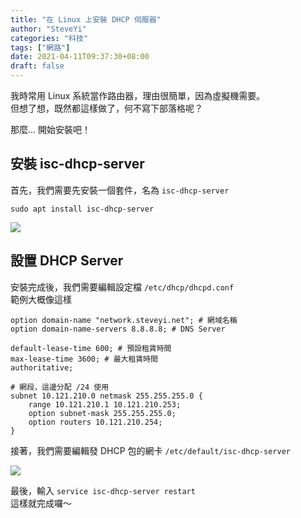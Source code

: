 ```yaml
---
title: "在 Linux 上安裝 DHCP 伺服器"
author: "SteveYi"
categories: "科技"
tags: ["網路"]
date: 2021-04-11T09:37:30+08:00
draft: false
---
```


我時常用 Linux 系統當作路由器，理由很簡單，因為虛擬機需要。  
但想了想，既然都這樣做了，何不寫下部落格呢？

那麼... 開始安裝吧！

## 安裝 isc-dhcp-server

首先，我們需要先安裝一個套件，名為 `isc-dhcp-server`

```
sudo apt install isc-dhcp-server
```

![](https://static-a1.steveyi.net/media/blog/install-dhcp-server-in-linux-01.png)

## 設置 DHCP Server

安裝完成後，我們需要編輯設定檔 `/etc/dhcp/dhcpd.conf`  
範例大概像這樣
```
option domain-name "network.steveyi.net"; # 網域名稱
option domain-name-servers 8.8.8.8; # DNS Server

default-lease-time 600; # 預設租賃時間
max-lease-time 3600; # 最大租賃時間
authoritative;

# 網段，這邊分配 /24 使用
subnet 10.121.210.0 netmask 255.255.255.0 {
    range 10.121.210.1 10.121.210.253;
    option subnet-mask 255.255.255.0;
    option routers 10.121.210.254;
}
```

接著，我們需要編輯發 DHCP 包的網卡
`/etc/default/isc-dhcp-server`

![](https://static-a1.steveyi.net/media/blog/install-dhcp-server-in-linux-02.png)

最後，輸入 `service isc-dhcp-server restart`  
這樣就完成囉～
